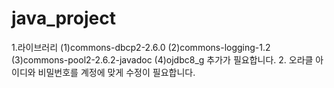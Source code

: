 # java_project
1.라이브러리
(1)commons-dbcp2-2.6.0
(2)commons-logging-1.2
(3)commons-pool2-2.6.2-javadoc
(4)ojdbc8_g
추가가 필요합니다.
2. 오라클 아이디와 비밀번호를 계정에 맞게 수정이 필요합니다.
